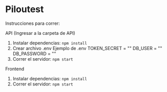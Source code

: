 # Piloutest

Instrucciones para correr: 

API (Ingresar a la carpeta de API)
1. Instalar dependencias: `npm install`
2. Crear archivo .env
    Ejemplo de .env
    TOKEN_SECRET = ""
    DB_USER = ""
    DB_PASSWORD = ""
3. Correr el servidor: `npm start`

Frontend 
1. Instalar dependencias: `npm install`
2. Correr el servidor: `npm start`
